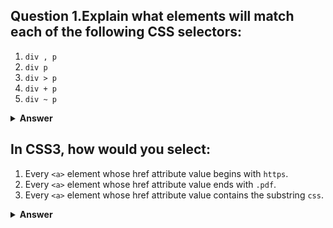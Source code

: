 ## Question 1.Explain what elements will match each of the following CSS selectors:

1. `div , p`
2. `div p`
3. `div > p`
4. `div + p`
5. `div ~ p`

<details><summary><b>Answer</b></summary>

1. div, p - Selects all `<div>` elements and all `<p>` elements
2. div p - Selects all `<p>` elements that are anywhere inside a `<div>` element
3. div > p - Selects all `<p>` elements where the immediate parent is a `<div>` element
4. div + p - Selects all `<p>` elements that are placed immediately after a `<div>` element
5. div ~ p - Selects all `<p>` elements that are anywhere preceded by a `<div>` element

</details>

## In CSS3, how would you select:

1. Every `<a>` element whose href attribute value begins with `https`.
2. Every `<a>` element whose href attribute value ends with `.pdf`.
3. Every `<a>` element whose href attribute value contains the substring `css`.

<details><summary><b>Answer</b></summary>

1. a[href^="https"]

2. a[href$=".pdf"]
 
3. a[href*="css"]

</details>